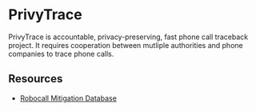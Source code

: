 # PrivyTrace
PrivyTrace is accountable, privacy-preserving, fast phone call traceback project. It requires cooperation between mutliple authorities and phone companies to trace phone calls.


## Resources
- [Robocall Mitigation Database](https://fccprod.servicenowservices.com/rmd?id=rmd_welcome)
